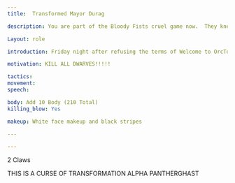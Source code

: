 ```yaml
---
title:  Transformed Mayor Durag

description: You are part of the Bloody Fists cruel game now.  They knew you were going to die and they wanted you to take as many people with you as you can…..

Layout: role

introduction: Friday night after refusing the terms of Welcome to OrcTown, as a final insult to Durag and his submissiveness to the Fist, Vel’Kaz ordered this  to be done cause he knew Mayor Durag was on borrowed time then, a group of Bloody Fist waited for him at his house and forced a Curse of Transformation Alpha Pantherghast on Mayor Durags spirit and then Forget-It-Well his memory so he doesn’t remember the act but he knows what is on his spirit. When he woke up he had a note on his chest “Tell no one about your spirit changing or your whole town DIES!!!! And the letter was signed ~V

motivation: KILL ALL DWARVES!!!!!

tactics: 
movement:
speech:

body: Add 10 Body (210 Total)
killing_blow: Yes

makeup: White face makeup and black stripes

​---

---
```


2 Claws

THIS IS A CURSE OF TRANSFORMATION ALPHA PANTHERGHAST


